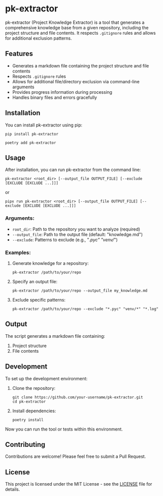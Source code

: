 # pk-extractor

pk-extractor (Project Knowledge Extractor) is a tool that generates a comprehensive knowledge base from a given repository, including the project structure and file contents. It respects `.gitignore` rules and allows for additional exclusion patterns.

## Features

- Generates a markdown file containing the project structure and file contents
- Respects `.gitignore` rules
- Allows for additional file/directory exclusion via command-line arguments
- Provides progress information during processing
- Handles binary files and errors gracefully

## Installation

You can install pk-extractor using pip:

```
pip install pk-extractor
```

```
poetry add pk-extractor
```


## Usage

After installation, you can run pk-extractor from the command line:

```
pk-extractor <root_dir> [--output_file OUTPUT_FILE] [--exclude [EXCLUDE [EXCLUDE ...]]]
```

or

```
pipx run pk-extractor <root_dir> [--output_file OUTPUT_FILE] [--exclude [EXCLUDE [EXCLUDE ...]]]
```

### Arguments:

- `root_dir`: Path to the repository you want to analyze (required)
- `--output_file`: Path to the output file (default: "knowledge.md")
- `--exclude`: Patterns to exclude (e.g., "*.pyc" "venv/*")

### Examples:

1. Generate knowledge for a repository:
   ```
   pk-extractor /path/to/your/repo
   ```

2. Specify an output file:
   ```
   pk-extractor /path/to/your/repo --output_file my_knowledge.md
   ```

3. Exclude specific patterns:
   ```
   pk-extractor /path/to/your/repo --exclude "*.pyc" "venv/*" "*.log"
   ```


## Output

The script generates a markdown file containing:

1. Project structure
2. File contents

## Development

To set up the development environment:

1. Clone the repository:
   ```
   git clone https://github.com/your-username/pk-extractor.git
   cd pk-extractor
   ```

2. Install dependencies:
   ```
   poetry install
   ```


Now you can run the tool or tests within this environment.

## Contributing

Contributions are welcome! Please feel free to submit a Pull Request.

## License

This project is licensed under the MIT License - see the [LICENSE](LICENSE) file for details.
